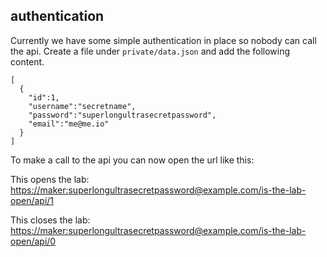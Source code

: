 ## authentication  

Currently we have some simple authentication in place so nobody can call the api. Create a file under `private/data.json` and add the following content.  

    [
      {
        "id":1,
        "username":"secretname",
        "password":"superlongultrasecretpassword",
        "email":"me@me.io"
      }
    ]

To make a call to the api you can now open the url like this:   

This opens the lab: [https://maker:superlongultrasecretpassword@example.com/is-the-lab-open/api/1](https://maker:superlongultrasecretpassword@example.com/is-the-lab-open/api/1)  


This closes the lab: [https://maker:superlongultrasecretpassword@example.com/is-the-lab-open/api/0](https://maker:superlongultrasecretpassword@example.com/is-the-lab-open/api/0)  

